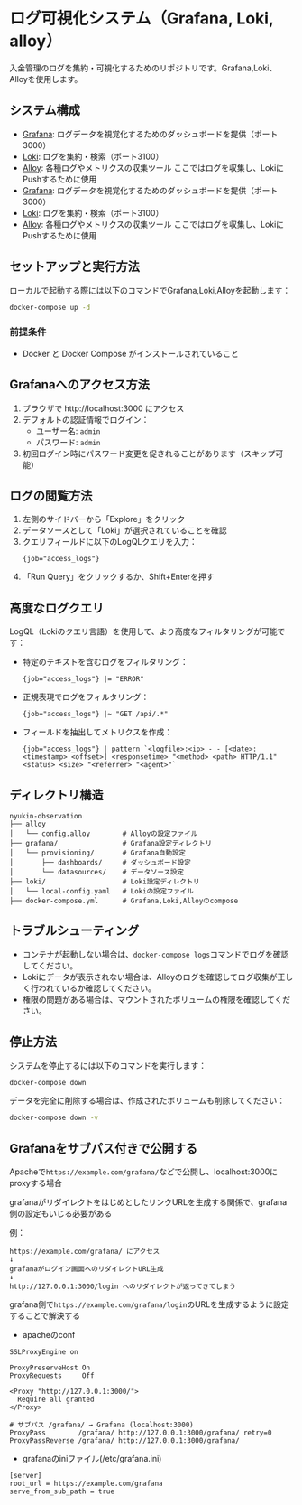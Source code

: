 # ログ可視化システム（Grafana, Loki, alloy）

入金管理のログを集約・可視化するためのリポジトリです。Grafana,Loki、Alloyを使用します。

## システム構成

- [Grafana](https://grafana.com/ja/grafana/): ログデータを視覚化するためのダッシュボードを提供（ポート3000）
- [Loki](https://grafana.com/oss/loki/): ログを集約・検索（ポート3100）
- [Alloy](https://grafana.com/docs/alloy/latest/): 各種ログやメトリクスの収集ツール ここではログを収集し、LokiにPushするために使用
- [Grafana](https://grafana.com/ja/grafana/): ログデータを視覚化するためのダッシュボードを提供（ポート3000）
- [Loki](https://grafana.com/oss/loki/): ログを集約・検索（ポート3100）
- [Alloy](https://grafana.com/docs/alloy/latest/): 各種ログやメトリクスの収集ツール ここではログを収集し、LokiにPushするために使用

## セットアップと実行方法

ローカルで起動する際には以下のコマンドでGrafana,Loki,Alloyを起動します：

```bash
docker-compose up -d
```

### 前提条件

- Docker と Docker Compose がインストールされていること

## Grafanaへのアクセス方法

1. ブラウザで http://localhost:3000 にアクセス
2. デフォルトの認証情報でログイン：
   - ユーザー名: `admin`
   - パスワード: `admin`
3. 初回ログイン時にパスワード変更を促されることがあります（スキップ可能）

## ログの閲覧方法

1. 左側のサイドバーから「Explore」をクリック
2. データソースとして「Loki」が選択されていることを確認
3. クエリフィールドに以下のLogQLクエリを入力：
   ```
   {job="access_logs"}
   ```
4. 「Run Query」をクリックするか、Shift+Enterを押す

## 高度なログクエリ

LogQL（Lokiのクエリ言語）を使用して、より高度なフィルタリングが可能です：

- 特定のテキストを含むログをフィルタリング：
  ```
  {job="access_logs"} |= "ERROR"
  ```

- 正規表現でログをフィルタリング：
  ```
  {job="access_logs"} |~ "GET /api/.*"
  ```

- フィールドを抽出してメトリクスを作成：
  ```
  {job="access_logs"} | pattern `<logfile>:<ip> - - [<date>:<timestamp> <offset>] <responsetime> "<method> <path> HTTP/1.1" <status> <size> "<referrer> "<agent>"`
  ```

## ディレクトリ構造

```
nyukin-observation
├── alloy
│   └── config.alloy        # Alloyの設定ファイル
├── grafana/                # Grafana設定ディレクトリ
│   └── provisioning/       # Grafana自動設定
│       ├── dashboards/     # ダッシュボード設定
│       └── datasources/    # データソース設定
├── loki/                   # Loki設定ディレクトリ
│   └── local-config.yaml   # Lokiの設定ファイル
├── docker-compose.yml      # Grafana,Loki,Alloyのcompose
```

## トラブルシューティング

- コンテナが起動しない場合は、`docker-compose logs`コマンドでログを確認してください。
- Lokiにデータが表示されない場合は、Alloyのログを確認してログ収集が正しく行われているか確認してください。
- 権限の問題がある場合は、マウントされたボリュームの権限を確認してください。

## 停止方法

システムを停止するには以下のコマンドを実行します：

```bash
docker-compose down
```

データを完全に削除する場合は、作成されたボリュームも削除してください：

```bash
docker-compose down -v
```

## Grafanaをサブパス付きで公開する

Apacheで`https://example.com/grafana/`などで公開し、localhost:3000にproxyする場合

grafanaがリダイレクトをはじめとしたリンクURLを生成する関係で、grafana側の設定もいじる必要がある

例：
```
https://example.com/grafana/ にアクセス
↓
grafanaがログイン画面へのリダイレクトURL生成
↓
http://127.0.0.1:3000/login へのリダイレクトが返ってきてしまう
```

grafana側で`https://example.com/grafana/login`のURLを生成するように設定することで解決する

- apacheのconf
```
SSLProxyEngine on

ProxyPreserveHost On
ProxyRequests     Off

<Proxy "http://127.0.0.1:3000/">
  Require all granted
</Proxy>

# サブパス /grafana/ → Grafana (localhost:3000)
ProxyPass        /grafana/ http://127.0.0.1:3000/grafana/ retry=0
ProxyPassReverse /grafana/ http://127.0.0.1:3000/grafana/
```

- grafanaのiniファイル(/etc/grafana.ini)
```
[server]
root_url = https://example.com/grafana
serve_from_sub_path = true
```